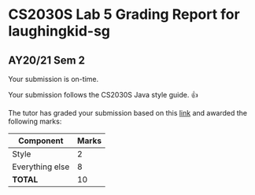 
# CS2030S Lab 5 Grading Report for laughingkid-sg
## AY20/21 Sem 2

Your submission is on-time.

Your submission follows the CS2030S Java style guide. :+1:

The tutor has graded your submission based on this [link](https://github.com/nus-cs2030s-2021-s2/lab5-laughingkid-sg/commit/d8aed0b812bc2ba11e18e27c39a06448ae850624) and awarded the following marks:

| Component | Marks |
|-----------|-------|
| Style     | 2 |
| Everything else | 8 |
| **TOTAL**      | 10 |
